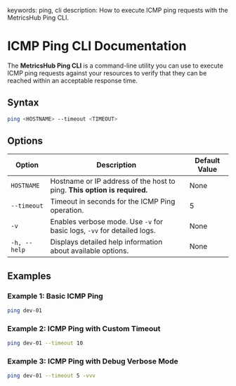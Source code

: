 keywords: ping, cli
description: How to execute ICMP ping requests with the MetricsHub Ping CLI.

# ICMP Ping CLI Documentation

The **MetricsHub Ping CLI** is a command-line utility you can use to execute ICMP ping requests against your resources to verify that they can be reached within an acceptable response time.

## Syntax

```bash
ping <HOSTNAME> --timeout <TIMEOUT>
```

## Options

| Option       | Description                                                       | Default Value   |
| ------------ | ----------------------------------------------------------------- | --------------- |
| `HOSTNAME`   |  Hostname or IP address of the host to ping. **This option is required.**                  |  None |
| `--timeout`  | Timeout in seconds for the ICMP Ping operation.                   | 5               |
| `-v`         | Enables verbose mode. Use `-v` for basic logs, `-vv` for detailed logs. | None            |
| `-h, --help` | Displays detailed help information about available options.         | None            |

## Examples

### Example 1: Basic ICMP Ping

```bash
ping dev-01
```

### Example 2: ICMP Ping with Custom Timeout

```bash
ping dev-01 --timeout 10
```

### Example 3: ICMP Ping with Debug Verbose Mode

```bash
ping dev-01 --timeout 5 -vvv
```
